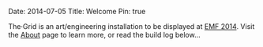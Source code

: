 Date: 2014-07-05
Title: Welcome
Pin: true

The·Grid is an art/engineering installation to be displayed at [EMF
2014](http://www.emfcamp.org).  Visit the
[About]({filename}/pages/about.md) page to learn more, or read the build log
below...

